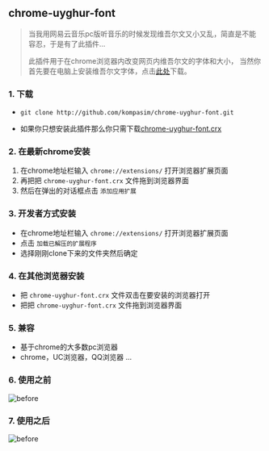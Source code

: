## chrome-uyghur-font


> 当我用网易云音乐pc版听音乐的时候发现维吾尔文又小又乱，简直是不能容忍，于是有了此插件...
>
> 此插件用于在chrome浏览器内改变网页内维吾尔文的字体和大小，
> 当然你首先要在电脑上安装维吾尔文字体，点击[此处](http://ime.izda.com/)下载。



### 1. 下载

* `git clone http://github.com/kompasim/chrome-uyghur-font.git`

* 如果你只想安装此插件那么你只需下载[chrome-uyghur-font.crx](http://github.com/kompasim/chrome-uyghur-font)

### 2. 在最新chrome安装

1. 在chrome地址栏输入 `chrome://extensions/` 打开浏览器扩展页面
2. 再把把 `chrome-uyghur-font.crx` 文件拖到浏览器界面
3. 然后在弹出的对话框点击 `添加应用扩展`


### 3. 开发者方式安装

* 在chrome地址栏输入 `chrome://extensions/` 打开浏览器扩展页面
* 点击 `加载已解压的扩展程序`
* 选择刚刚clone下来的文件夹然后确定


### 4. 在其他浏览器安装

* 把 `chrome-uyghur-font.crx` 文件双击在要安装的浏览器打开
* 把把 `chrome-uyghur-font.crx` 文件拖到浏览器界面



### 5. 兼容

* 基于chrome的大多数pc浏览器
* chrome，UC浏览器，QQ浏览器 ...


### 6. 使用之前

![before](https://raw.githubusercontent.com/kompasim/chrome-uyghur-font/master/images/before.png)

### 7. 使用之后

![before](https://raw.githubusercontent.com/kompasim/chrome-uyghur-font/master/images/after.png)
